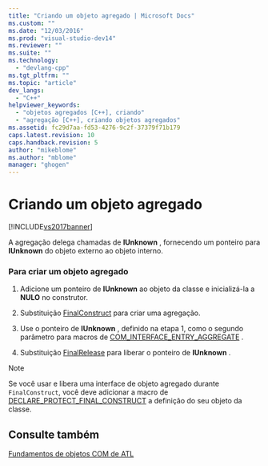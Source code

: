 ```yaml
---
title: "Criando um objeto agregado | Microsoft Docs"
ms.custom: ""
ms.date: "12/03/2016"
ms.prod: "visual-studio-dev14"
ms.reviewer: ""
ms.suite: ""
ms.technology: 
  - "devlang-cpp"
ms.tgt_pltfrm: ""
ms.topic: "article"
dev_langs: 
  - "C++"
helpviewer_keywords: 
  - "objetos agregados [C++], criando"
  - "agregação [C++], criando objetos agregados"
ms.assetid: fc29d7aa-fd53-4276-9c2f-37379f71b179
caps.latest.revision: 10
caps.handback.revision: 5
author: "mikeblome"
ms.author: "mblome"
manager: "ghogen"
---
```

# Criando um objeto agregado
[!INCLUDE[vs2017banner](../assembler/inline/includes/vs2017banner.md)]

A agregação delega chamadas de **IUnknown** , fornecendo um ponteiro para **IUnknown** do objeto externo ao objeto interno.  
  
### Para criar um objeto agregado  
  
1.  Adicione um ponteiro de **IUnknown** ao objeto da classe e inicializá\-la a **NULO** no construtor.  
  
2.  Substituição [FinalConstruct](../Topic/CComObjectRootEx::FinalConstruct.md) para criar uma agregação.  
  
3.  Use o ponteiro de **IUnknown** , definido na etapa 1, como o segundo parâmetro para macros de [COM\_INTERFACE\_ENTRY\_AGGREGATE](../Topic/COM_INTERFACE_ENTRY_AGGREGATE.md) .  
  
4.  Substituição [FinalRelease](../Topic/CComObjectRootEx::FinalRelease.md) para liberar o ponteiro de **IUnknown** .  
  
> [!NOTE]
>  Se você usar e libera uma interface de objeto agregado durante `FinalConstruct`, você deve adicionar a macro de [DECLARE\_PROTECT\_FINAL\_CONSTRUCT](../Topic/DECLARE_PROTECT_FINAL_CONSTRUCT.md) a definição do seu objeto da classe.  
  
## Consulte também  
 [Fundamentos de objetos COM de ATL](../atl/fundamentals-of-atl-com-objects.md)
